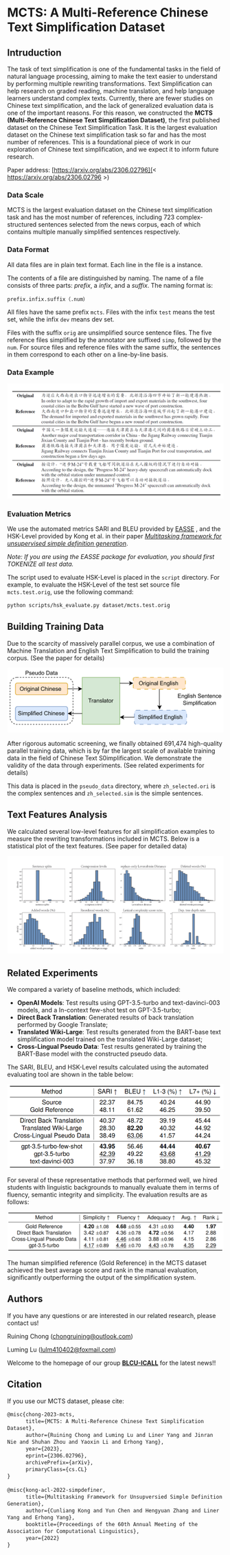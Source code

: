 # MCTS: A Multi-Reference Chinese Text Simplification Dataset

## Intruduction

The task of text simplification is one of the fundamental tasks in the field of natural language processing, aiming to make the text easier to understand by performing multiple rewriting transformations. Text Simplification can help research on graded reading, machine translation, and help language learners understand complex texts.  Currently, there are fewer studies on Chinese text simplification, and the lack of generalized evaluation data is one of the important reasons. For this reason, we constructed the **MCTS (Multi-Reference Chinese Text Simplification Dataset)**, the first published dataset on the Chinese Text Simplification Task. It is the largest evaluation dataset on the Chinese text simplification task so far and has the most number of references. This is a foundational piece of work in our exploration of Chinese text simplification, and we expect it to inform future research.

Paper address: [https://arxiv.org/abs/2306.02796](< https://arxiv.org/abs/2306.02796 >)

### Data Scale

MCTS is the largest evaluation dataset on the Chinese text simplification task and has the most number of references, including 723 complex-structured sentences selected from the news corpus, each of which contains multiple manually simplified sentences respectively. 

### Data Format

All data files are in plain text format. Each line in the file is a instance.

The contents of a file are distinguished by naming. The name of a file consists of three parts: *prefix*, a *infix*, and a *suffix*. The naming format is:

```
prefix.infix.suffix（.num）
```

All files have the same prefix ``mcts``. Files with the infix ``test`` means the test set, while the infix ``dev`` means dev set.

Files with the suffix ``orig`` are unsimplified source sentence files. The five reference files simplified by the annotator are suffixed ``simp``, followed by the ``num``. For source files and reference files with the same suffix, the sentences in them correspond to each other on a line-by-line basis.

### Data Example

![alt DataExample](https://github.com/blcuicall/mcts/blob/main/images/exp.png)

### Evaluation Metrics

We use the automated metrics SARI and BLEU provided by [EASSE](https://github.com/feralvam/easse) , and the HSK-Level provided by Kong et al. in their paper [*Multitasking framework for unsupervised simple definition generation*](https://arxiv.org/abs/2203.12926).

*Note: If you are using the EASSE package for evaluation, you should first TOKENIZE all test data.*

The script used to evaluate HSK-Level is placed in the ``script`` directory. For example, to evaluate the HSK-Level of the test set source file ``mcts.test.orig``, use the following command:

```sh
python scripts/hsk_evaluate.py dataset/mcts.test.orig
```

## Building Training Data

Due to the scarcity of massively parallel corpus, we use a combination of Machine Translation and English Text Simplification to build the training corpus. (See the paper for details)

![alt TrainingData](https://github.com/blcuicall/mcts/blob/main/images/pseudo_data.png)

After rigorous automatic screening, we finally obtained 691,474 high-quality parallel training data, which is by far the largest scale of available training data in the field of Chinese Text S0implification. We demonstrate the validity of the data through experiments. (See related experiments for details)

This data is placed in the ``pseudo_data`` directory, where ``zh_selected.ori`` is the complex sentences and ``zh_selected.sim`` is the simple sentences. 

## Text Features Analysis

We calculated several low-level features for all simplification examples to measure the rewriting transformations included in MCTS. Below is a statistical plot of the text features. (See paper for detailed data)

![alt result](https://github.com/blcuicall/mcts/blob/main/images/feature.png)

## Related Experiments

We compared a variety of baseline methods, which included: 

- **OpenAI Models**: Test results using GPT-3.5-turbo and text-davinci-003 models, and a In-context few-shot test on GPT-3.5-turbo; 
- **Direct Back Translation**: Generated results of back translation performed by Google Translate;
- **Translated Wiki-Large**: Test results generated from the BART-base text simplification model trained on the translated Wiki-Large dataset;
- **Cross-Lingual Pseudo Data**: Test results generated by training the BART-Base model with the constructed pseudo data.

The SARI, BLEU, and HSK-Level results calculated using the automated evaluating tool are shown in the table below:

![alt EvaluateResult](https://github.com/blcuicall/mcts/blob/main/images/result1-mod.png)

For several of these representative methods that performed well, we hired students with linguistic backgrounds to manually evaluate them in terms of fluency, semantic integrity and simplicity. The evaluation results are as follows:

![alt EvaluateResult2](https://github.com/blcuicall/mcts/blob/main/images/result2-mod.png)

The human simplified reference (Gold Reference) in the MCTS dataset achieved the best average score and rank in the manual evaluation, significantly outperforming the output of the simplification system.

## Authors

If you have any questions or are interested in our related research, please contact us!

Ruining Chong (chongruining@outlook.com)

Luming Lu (lulm410402@foxmail.com)

Welcome to the homepage of our group [**BLCU-ICALL**](< https://blcuicall.org >) for the latest news!!

## Citation

If you use our MCTS dataset, please cite:

```
@misc{chong-2023-mcts,
      title={MCTS: A Multi-Reference Chinese Text Simplification Dataset}, 
      author={Ruining Chong and Luming Lu and Liner Yang and Jinran Nie and Shuhan Zhou and Yaoxin Li and Erhong Yang},
      year={2023},
      eprint={2306.02796},
      archivePrefix={arXiv},
      primaryClass={cs.CL}
}

@misc{kong-acl-2022-simpdefiner,
      title={Multitasking Framework for Unsupversied Simple Definition Generation}, 
      author={Cunliang Kong and Yun Chen and Hengyuan Zhang and Liner Yang and Erhong Yang},
      booktitle={Proceedings of the 60th Annual Meeting of the Association for Computational Linguistics},     
      year={2022}
}
```
